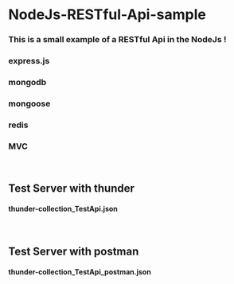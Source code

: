 # NodeJs-RESTful-Api-sample
<h3>This is a small example of a RESTful Api in the NodeJs ! </h3>
<h3>express.js</h3>
<h3>mongodb</h3>
<h3>mongoose</h3>
<h3>redis</h3>
<h3>MVC</h3>

<br><h2>Test Server with thunder</h2>  
<h4>thunder-collection_TestApi.json</h4>

<br><h2>Test Server with postman</h2>  
<h4>thunder-collection_TestApi_postman.json</h4>
